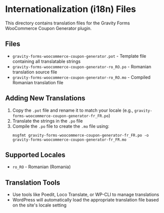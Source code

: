 # Internationalization (i18n) Files

This directory contains translation files for the Gravity Forms WooCommerce Coupon Generator plugin.

## Files

- `gravity-forms-woocommerce-coupon-generator.pot` - Template file containing all translatable strings
- `gravity-forms-woocommerce-coupon-generator-ro_RO.po` - Romanian translation source file
- `gravity-forms-woocommerce-coupon-generator-ro_RO.mo` - Compiled Romanian translation file

## Adding New Translations

1. Copy the `.pot` file and rename it to match your locale (e.g., `gravity-forms-woocommerce-coupon-generator-fr_FR.po`)
2. Translate the strings in the `.po` file
3. Compile the `.po` file to create the `.mo` file using:
   ```
   msgfmt gravity-forms-woocommerce-coupon-generator-fr_FR.po -o gravity-forms-woocommerce-coupon-generator-fr_FR.mo
   ```

## Supported Locales

- `ro_RO` - Romanian (Romania)

## Translation Tools

- Use tools like Poedit, Loco Translate, or WP-CLI to manage translations
- WordPress will automatically load the appropriate translation file based on the site's locale setting
